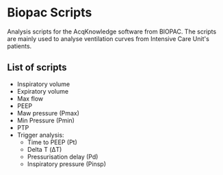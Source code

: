 # Biopac Scripts

Analysis scripts for the AcqKnowledge software from BIOPAC.
The scripts are mainly used to analyse ventilation curves from Intensive Care Unit's patients.

## List of scripts

- Inspiratory volume
- Expiratory volume
- Max flow
- PEEP
- Maw pressure (Pmax)
- Min Pressure (Pmin)
- PTP
- Trigger analysis:
  - Time to PEEP (Pt)
  - Delta T (&Delta;T)
  - Pressurisation delay (Pd)
  - Inspiratory pressure (Pinsp)
